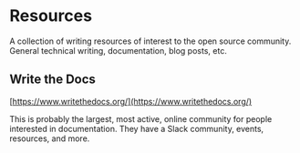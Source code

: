 # Resources
A collection of writing resources of interest to the open source community. General technical writing, documentation, blog posts, etc.

## Write the Docs 
[https://www.writethedocs.org/](https://www.writethedocs.org/)

This is probably the largest, most active, online community for people interested in documentation. They have a Slack community, events, resources, and more.
